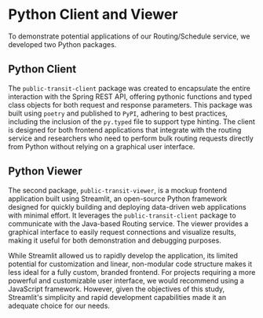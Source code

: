 # Python Client and Viewer

To demonstrate potential applications of our Routing/Schedule service, we developed two Python packages.

## Python Client

The `public-transit-client` package was created to encapsulate the entire interaction with the Spring REST API, offering
pythonic functions and typed class objects for both request and response parameters. This package was built
using `poetry` and published to `PyPI`, adhering to best practices, including the inclusion of the `py.typed` file to
support type hinting. The client is designed for both frontend applications that integrate with the routing service and
researchers who need to perform bulk routing requests directly from Python without relying on a graphical user
interface.

## Python Viewer

The second package, `public-transit-viewer`, is a mockup frontend application built using Streamlit, an open-source
Python framework designed for quickly building and deploying data-driven web applications with minimal effort. It
leverages the `public-transit-client` package to communicate with the Java-based Routing service. The viewer provides a
graphical interface to easily request connections and visualize results, making it useful for both demonstration and
debugging purposes.

While Streamlit allowed us to rapidly develop the application, its limited potential for customization and linear,
non-modular code structure makes it less ideal for a fully custom, branded frontend. For projects requiring a more
powerful and customizable user interface, we would recommend using a JavaScript framework. However, given the objectives
of this study, Streamlit's simplicity and rapid development capabilities made it an adequate choice for our needs.
